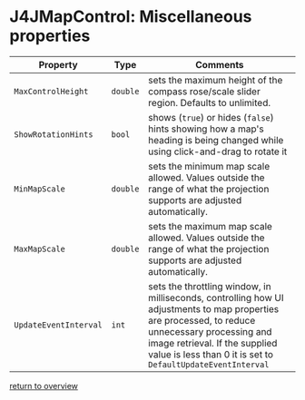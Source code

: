 # J4JMapControl: Miscellaneous properties

|Property|Type|Comments|
|--------|----|--------|
|`MaxControlHeight`|`double`|sets the maximum height of the compass rose/scale slider region. Defaults to unlimited.|
|`ShowRotationHints`|`bool`|shows (`true`) or hides (`false`) hints showing how a map's heading is being changed while using click-and-drag to rotate it|
|`MinMapScale`|`double`|sets the minimum map scale allowed. Values outside the range of what the projection supports are adjusted automatically.|
|`MaxMapScale`|`double`|sets the maximum map scale allowed. Values outside the range of what the projection supports are adjusted automatically.|
|`UpdateEventInterval`|`int`|sets the throttling window, in milliseconds, controlling how UI adjustments to map properties are processed, to reduce unnecessary processing and image retrieval. If the supplied value is less than 0 it is set to `DefaultUpdateEventInterval`|

[return to overview](map-control.md#basic-usage)
